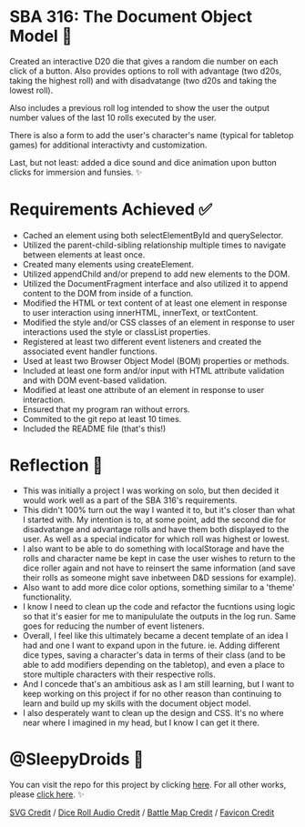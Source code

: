 
# SBA 316: The Document Object Model 💾

Created an interactive D20 die that gives a random die number on each click of a button. Also provides options to roll with advantage (two d20s, taking the highest roll) and with disadvatange (two d20s and taking the lowest roll).

Also includes a previous roll log intended to show the user the output number values of the last 10 rolls executed by the user. 

There is also a form to add the user's character's name (typical for tabletop games) for additional interactivty and customization.

Last, but not least: added a dice sound and dice animation upon button clicks for immersion and funsies. ✨

# Requirements Achieved ✅

- Cached an element using both selectElementById and querySelector.
- Utilized the parent-child-sibling relationship multiple times to navigate between elements at least once.
- Created many elements using createElement.
- Utilized appendChild and/or prepend to add new elements to the DOM. 
- Utilized the DocumentFragment interface and also utilized it to append content to the DOM from inside of a function. 
- Modified the HTML or text content of at least one element in response to user interaction using innerHTML, innerText, or textContent.
- Modified the style and/or CSS classes of an element in response to user interactions used the style or classList properties. 
- Registered at least two different event listeners and created the associated event handler functions.
- Used at least two Browser Object Model (BOM) properties or methods. 
- Included at least one form and/or input with HTML attribute validation and with DOM event-based validation. 
- Modified at least one attribute of an element in response to user interaction. 
- Ensured that my program ran without errors. 
- Commited to the git repo at least 10 times.
- Included the README file (that's this!)

# Reflection 💭

- This was initially a project I was working on solo, but then decided it would work well as a part of the SBA 316's requirements. 
- This didn't 100% turn out the way I wanted it to, but it's closer than what I started with. My intention is to, at some point, add the second die for disadvatange and advantage rolls and have them both displayed to the user. As well as a special indicator for which roll was highest or lowest. 
- I also want to be able to do something with localStorage and have the rolls and character name be kept in case the user wishes to return to the dice roller again and not have to reinsert the same information (and save their rolls as someone might save inbetween D&D sessions for example). 
- Also want to add more dice color options, something similar to a 'theme' functionality. 
- I know I need to clean up the code and refactor the fucntions using logic so that it's easier for me to manipululate the outputs in the log run. Same goes for reducing the number of event listeners. 
- Overall, I feel like this ultimately became a decent template of an idea I had and one I want to expand upon in the future. ie. Adding different dice types, saving a character's data in terms of their class (and to be able to add modifiers depending on the tabletop), and even a place to store multiple characters with their respective rolls. 
- And I concede that's an ambitious ask as I am still learning, but I want to keep working on this project if for no other reason than continuing to learn and build up my skills with the document object model. 
- I also desperately want to clean up the design and CSS. It's no where near where I imagined in my head, but I know I can get it there. 

# @SleepyDroids 🤖

You can visit the repo for this project by clicking [here](https://github.com/SleepyDroids/316_SBA_DOM). For all other works, please [click here](https://github.com/SleepyDroids). ✨

[SVG Credit](https://freesvg.org/20-sided-dice) / [Dice Roll Audio Credit](https://elevenlabs.io/sound-effects/dice-roll) / [Battle Map Credit](https://dicegrimorium.com/straight-forest-road-dnd-battle-map/) / [Favicon Credit](https://icons8.com/)  


